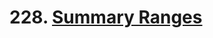 # 228. [Summary Ranges](https://leetcode.com/problems/summary-ranges/)

[//]: # (TODO: copy this description)